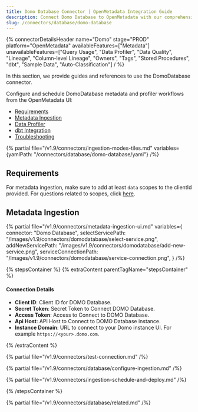 ```yaml
---
title: Domo Database Connector | OpenMetadata Integration Guide
description: Connect Domo Database to OpenMetadata with our comprehensive connector guide. Setup instructions, configuration steps, and metadata extraction tips.
slug: /connectors/database/domo-database
---
```


{% connectorDetailsHeader
name="Domo"
stage="PROD"
platform="OpenMetadata"
availableFeatures=["Metadata"]
unavailableFeatures=["Query Usage", "Data Profiler", "Data Quality", "Lineage", "Column-level Lineage", "Owners", "Tags", "Stored Procedures", "dbt", "Sample Data", "Auto-Classification"]
/ %}

In this section, we provide guides and references to use the DomoDatabase connector.

Configure and schedule DomoDatabase metadata and profiler workflows from the OpenMetadata UI:

- [Requirements](#requirements)
- [Metadata Ingestion](#metadata-ingestion)
- [Data Profiler](/how-to-guides/data-quality-observability/profiler/workflow)
- [dbt Integration](/connectors/ingestion/workflows/dbt)
- [Troubleshooting](/connectors/database/domo-database/troubleshoot)

{% partial file="/v1.9/connectors/ingestion-modes-tiles.md" variables={yamlPath: "/connectors/database/domo-database/yaml"} /%}

## Requirements

For metadata ingestion, make sure to add at least `data` scopes to the clientId provided.
For questions related to scopes, click [here](https://developer.domo.com/portal/1845fc11bbe5d-api-authentication).

## Metadata Ingestion

{% partial 
  file="/v1.9/connectors/metadata-ingestion-ui.md" 
  variables={
    connector: "Domo Database", 
    selectServicePath: "/images/v1.9/connectors/domodatabase/select-service.png",
    addNewServicePath: "/images/v1.9/connectors/domodatabase/add-new-service.png",
    serviceConnectionPath: "/images/v1.9/connectors/domodatabase/service-connection.png",
} 
/%}

{% stepsContainer %}
{% extraContent parentTagName="stepsContainer" %}

#### Connection Details

- **Client ID**: Client ID for DOMO Database.
- **Secret Token**: Secret Token to Connect DOMO Database.
- **Access Token**: Access to Connect to DOMO Database.
- **Api Host**: API Host to Connect to DOMO Database instance.
- **Instance Domain**: URL to connect to your Domo instance UI. For example `https://<your>.domo.com`.

{% /extraContent %}

{% partial file="/v1.9/connectors/test-connection.md" /%}

{% partial file="/v1.9/connectors/database/configure-ingestion.md" /%}

{% partial file="/v1.9/connectors/ingestion-schedule-and-deploy.md" /%}

{% /stepsContainer %}

{% partial file="/v1.9/connectors/database/related.md" /%}
